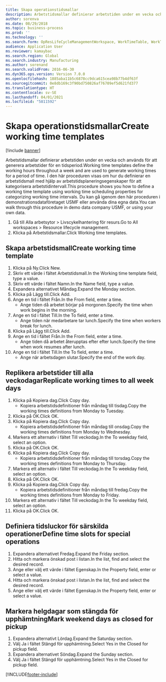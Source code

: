 ```yaml
---
title: Skapa operationstidsmallar
description: Arbetstidsmallar definierar arbetstiden under en vecka och används för att generera arbetstider för en tidsperiod.
author: sorenva
ms.date: 08/29/2018
ms.topic: business-process
ms.prod: ''
ms.technology: ''
ms.search.form: OpResLifeCycleManagementWorkspace, WorkTimeTable, WorkTimeCopyDayDialog, WorkPeriodTemplate
audience: Application User
ms.reviewer: kamaybac
ms.search.region: Global
ms.search.industry: Manufacturing
ms.author: sorenand
ms.search.validFrom: 2016-06-30
ms.dyn365.ops.version: Version 7.0.0
ms.openlocfilehash: 1885aba11b5c6878cc9dca615cea98b77b4df63f
ms.sourcegitcommit: 0e8db169c3f90bd750826af76709ef5d621fd377
ms.translationtype: HT
ms.contentlocale: sv-SE
ms.lasthandoff: 04/01/2021
ms.locfileid: "5811592"
---
```

# <a name="create-working-time-templates"></a><span data-ttu-id="4d328-103">Skapa operationstidsmallar</span><span class="sxs-lookup"><span data-stu-id="4d328-103">Create working time templates</span></span>

[!include [banner](../../includes/banner.md)]

<span data-ttu-id="4d328-104">Arbetstidsmallar definierar arbetstiden under en vecka och används för att generera arbetstider för en tidsperiod.</span><span class="sxs-lookup"><span data-stu-id="4d328-104">Working time templates define the working hours throughout a week and are used to generate working times for a period of time.</span></span> <span data-ttu-id="4d328-105">I den här proceduren visas om hur du definierar en arbetstidsmall med hjälp av arbetstidsplaneringsegenskaper för att kategorisera arbetstidintervall.</span><span class="sxs-lookup"><span data-stu-id="4d328-105">This procedure shows you how to define a working time template using working time scheduling properties for categorizing working time intervals.</span></span> <span data-ttu-id="4d328-106">Du kan gå igenom den här proceduren i demonstrationsdataföretaget USMF eller använda dina egna data.</span><span class="sxs-lookup"><span data-stu-id="4d328-106">You can walk through this procedure in demo data company USMF, or using your own data.</span></span>

1. <span data-ttu-id="4d328-107">Gå till Alla arbetsytor > Livscykelhantering för resurs.</span><span class="sxs-lookup"><span data-stu-id="4d328-107">Go to All workspaces > Resource lifecycle management.</span></span>
2. <span data-ttu-id="4d328-108">Klicka på Arbetstidsmallar.</span><span class="sxs-lookup"><span data-stu-id="4d328-108">Click Working time templates.</span></span>

## <a name="create-working-time-template"></a><span data-ttu-id="4d328-109">Skapa arbetstidsmall</span><span class="sxs-lookup"><span data-stu-id="4d328-109">Create working time template</span></span>
1. <span data-ttu-id="4d328-110">Klicka på Ny.</span><span class="sxs-lookup"><span data-stu-id="4d328-110">Click New.</span></span>
2. <span data-ttu-id="4d328-111">Skriv ett värde i fältet Arbetstidsmall.</span><span class="sxs-lookup"><span data-stu-id="4d328-111">In the Working time template field, type a value.</span></span>
3. <span data-ttu-id="4d328-112">Skriv ett värde i fältet Namn.</span><span class="sxs-lookup"><span data-stu-id="4d328-112">In the Name field, type a value.</span></span>
4. <span data-ttu-id="4d328-113">Expandera alternativet Måndag.</span><span class="sxs-lookup"><span data-stu-id="4d328-113">Expand the Monday section.</span></span>
5. <span data-ttu-id="4d328-114">Klicka på Lägg till.</span><span class="sxs-lookup"><span data-stu-id="4d328-114">Click Add.</span></span>
6. <span data-ttu-id="4d328-115">Ange en tid i fältet Från.</span><span class="sxs-lookup"><span data-stu-id="4d328-115">In the From field, enter a time.</span></span>
    * <span data-ttu-id="4d328-116">Ange tiden då arbetet börjar på morgonen.</span><span class="sxs-lookup"><span data-stu-id="4d328-116">Specify the time when work begins in the morning.</span></span>  
7. <span data-ttu-id="4d328-117">Ange en tid i fältet Till.</span><span class="sxs-lookup"><span data-stu-id="4d328-117">In the To field, enter a time.</span></span>
    * <span data-ttu-id="4d328-118">Ange tiden när medarbetare tar lunch.</span><span class="sxs-lookup"><span data-stu-id="4d328-118">Specify the time when workers break for lunch.</span></span>  
8. <span data-ttu-id="4d328-119">Klicka på Lägg till.</span><span class="sxs-lookup"><span data-stu-id="4d328-119">Click Add.</span></span>
9. <span data-ttu-id="4d328-120">Ange en tid i fältet Från.</span><span class="sxs-lookup"><span data-stu-id="4d328-120">In the From field, enter a time.</span></span>
    * <span data-ttu-id="4d328-121">Ange tiden då arbetet återupptas efter efter lunch.</span><span class="sxs-lookup"><span data-stu-id="4d328-121">Specify the time when work resumes after lunch.</span></span>  
10. <span data-ttu-id="4d328-122">Ange en tid i fältet Till.</span><span class="sxs-lookup"><span data-stu-id="4d328-122">In the To field, enter a time.</span></span>
    * <span data-ttu-id="4d328-123">Ange när arbetsdagen slutar.</span><span class="sxs-lookup"><span data-stu-id="4d328-123">Specify the end of the work day.</span></span>  

## <a name="replicate-working-times-to-all-week-days"></a><span data-ttu-id="4d328-124">Replikera arbetstider till alla veckodagar</span><span class="sxs-lookup"><span data-stu-id="4d328-124">Replicate working times to all week days</span></span>
1. <span data-ttu-id="4d328-125">Klicka på Kopiera dag.</span><span class="sxs-lookup"><span data-stu-id="4d328-125">Click Copy day.</span></span>
    * <span data-ttu-id="4d328-126">Kopiera arbetstidsdefinitioner från måndag till tisdag.</span><span class="sxs-lookup"><span data-stu-id="4d328-126">Copy the working times definitions from Monday to Tuesday.</span></span>  
2. <span data-ttu-id="4d328-127">Klicka på OK.</span><span class="sxs-lookup"><span data-stu-id="4d328-127">Click OK.</span></span>
3. <span data-ttu-id="4d328-128">Klicka på Kopiera dag.</span><span class="sxs-lookup"><span data-stu-id="4d328-128">Click Copy day.</span></span>
    * <span data-ttu-id="4d328-129">Kopiera arbetstidsdefinitioner från måndag till onsdag.</span><span class="sxs-lookup"><span data-stu-id="4d328-129">Copy the working times definitions from Monday to Wednesday.</span></span>  
4. <span data-ttu-id="4d328-130">Markera ett alternativ i fältet Till veckodag.</span><span class="sxs-lookup"><span data-stu-id="4d328-130">In the To weekday field, select an option.</span></span>
5. <span data-ttu-id="4d328-131">Klicka på OK.</span><span class="sxs-lookup"><span data-stu-id="4d328-131">Click OK.</span></span>
6. <span data-ttu-id="4d328-132">Klicka på Kopiera dag.</span><span class="sxs-lookup"><span data-stu-id="4d328-132">Click Copy day.</span></span>
    * <span data-ttu-id="4d328-133">Kopiera arbetstidsdefinitioner från måndag till torsdag.</span><span class="sxs-lookup"><span data-stu-id="4d328-133">Copy the working times definitions from Monday to Thursday.</span></span>  
7. <span data-ttu-id="4d328-134">Markera ett alternativ i fältet Till veckodag.</span><span class="sxs-lookup"><span data-stu-id="4d328-134">In the To weekday field, select an option.</span></span>
8. <span data-ttu-id="4d328-135">Klicka på OK.</span><span class="sxs-lookup"><span data-stu-id="4d328-135">Click OK.</span></span>
9. <span data-ttu-id="4d328-136">Klicka på Kopiera dag.</span><span class="sxs-lookup"><span data-stu-id="4d328-136">Click Copy day.</span></span>
    * <span data-ttu-id="4d328-137">Kopiera arbetstidsdefinitioner från måndag till fredag.</span><span class="sxs-lookup"><span data-stu-id="4d328-137">Copy the working times definitions from Monday to Friday.</span></span>  
10. <span data-ttu-id="4d328-138">Markera ett alternativ i fältet Till veckodag.</span><span class="sxs-lookup"><span data-stu-id="4d328-138">In the To weekday field, select an option.</span></span>
11. <span data-ttu-id="4d328-139">Klicka på OK.</span><span class="sxs-lookup"><span data-stu-id="4d328-139">Click OK.</span></span>

## <a name="define-time-slots-for-special-operations"></a><span data-ttu-id="4d328-140">Definiera tidsluckor för särskilda operationer</span><span class="sxs-lookup"><span data-stu-id="4d328-140">Define time slots for special operations</span></span>
1. <span data-ttu-id="4d328-141">Expandera alternativet Fredag.</span><span class="sxs-lookup"><span data-stu-id="4d328-141">Expand the Friday section.</span></span>
2. <span data-ttu-id="4d328-142">Hitta och markera önskad post i listan.</span><span class="sxs-lookup"><span data-stu-id="4d328-142">In the list, find and select the desired record.</span></span>
3. <span data-ttu-id="4d328-143">Ange eller välj ett värde i fältet Egenskap.</span><span class="sxs-lookup"><span data-stu-id="4d328-143">In the Property field, enter or select a value.</span></span>
4. <span data-ttu-id="4d328-144">Hitta och markera önskad post i listan.</span><span class="sxs-lookup"><span data-stu-id="4d328-144">In the list, find and select the desired record.</span></span>
5. <span data-ttu-id="4d328-145">Ange eller välj ett värde i fältet Egenskap.</span><span class="sxs-lookup"><span data-stu-id="4d328-145">In the Property field, enter or select a value.</span></span>

## <a name="mark-weekend-days-as-closed-for-pickup"></a><span data-ttu-id="4d328-146">Markera helgdagar som stängda för upphämtning</span><span class="sxs-lookup"><span data-stu-id="4d328-146">Mark weekend days as closed for pickup</span></span>
1. <span data-ttu-id="4d328-147">Expandera alternativt Lördag.</span><span class="sxs-lookup"><span data-stu-id="4d328-147">Expand the Saturday section.</span></span>
2. <span data-ttu-id="4d328-148">Välj Ja i fältet Stängd för upphämtning.</span><span class="sxs-lookup"><span data-stu-id="4d328-148">Select Yes in the Closed for pickup field.</span></span>
3. <span data-ttu-id="4d328-149">Expandera alternativet Söndag.</span><span class="sxs-lookup"><span data-stu-id="4d328-149">Expand the Sunday section.</span></span>
4. <span data-ttu-id="4d328-150">Välj Ja i fältet Stängd för upphämtning.</span><span class="sxs-lookup"><span data-stu-id="4d328-150">Select Yes in the Closed for pickup field.</span></span>



[!INCLUDE[footer-include](../../../includes/footer-banner.md)]